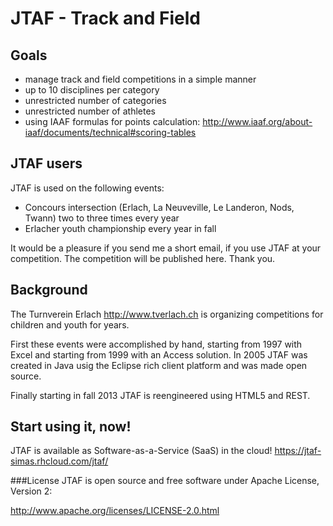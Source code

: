 # JTAF - Track and Field

## Goals

- manage track and field competitions in a simple manner
- up to 10 disciplines per category
- unrestricted number of categories
- unrestricted number of athletes
- using IAAF formulas for points calculation: http://www.iaaf.org/about-iaaf/documents/technical#scoring-tables

## JTAF users
JTAF is used on the following events:

- Concours intersection (Erlach, La Neuveville, Le Landeron, Nods, Twann) two to three times every year
- Erlacher youth championship every year in fall 

It would be a pleasure if you send me a short email, if you use JTAF at your competition. The competition will be published here. Thank you.

## Background
The Turnverein Erlach http://www.tverlach.ch is organizing competitions for children and youth for years.

First these events were accomplished by hand, starting from 1997 with Excel and starting from 1999 with an Access solution.
In 2005 JTAF was created in Java usig the Eclipse rich client platform and was made open source.

Finally starting in fall 2013 JTAF is reengineered using HTML5 and REST. 

## Start using it, now!
JTAF is available as Software-as-a-Service (SaaS) in the cloud! https://jtaf-simas.rhcloud.com/jtaf/

###License
JTAF is open source and free software under Apache License, Version 2:

http://www.apache.org/licenses/LICENSE-2.0.html
